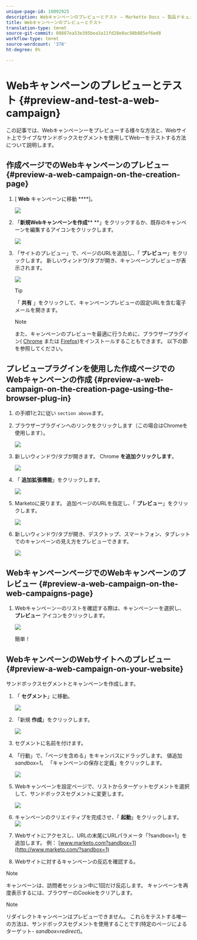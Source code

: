 ```yaml
---
unique-page-id: 10092925
description: Webキャンペーンのプレビューとテスト — Marketto Docs — 製品ドキュメント
title: Webキャンペーンのプレビューとテスト
translation-type: tm+mt
source-git-commit: 00887ea53e395bea3a11fd28e0ac98b085ef6ed8
workflow-type: tm+mt
source-wordcount: '378'
ht-degree: 0%

---
```



# Webキャンペーンのプレビューとテスト {#preview-and-test-a-web-campaign}

この記事では、Webキャンペーンーをプレビューする様々な方法と、Webサイト上でライブなサンドボックスセグメントを使用してWebーをテストする方法について説明します。

## 作成ページでのWebキャンペーンのプレビュー {#preview-a-web-campaign-on-the-creation-page}

1. [ **Web** キャンペーンに移動 ****]。

   ![](assets/image2016-8-18-15-3a59-3a35.png)

1. 「**新規Webキャンペーンを作成**** **」をクリックするか、既存のキャンペーンを編集するアイコンをクリックします。

   ![](assets/create-new-or-edit-web-campaign.png)

1. 「サイトのプレビュー」で、ページのURLを追加し、「 **プレビュー**」をクリックします。 新しいウィンドウ/タブが開き、キャンペーンプレビューが表示されます。

   ![](assets/three-1.png)

   >[!TIP]
   >
   >「 **共有** 」をクリックして、キャンペーンプレビューの固定URLを含む電子メールを開きます。

   >[!NOTE]
   >
   >また、キャンペーンのプレビューを最適に行うために、ブラウザープラグイン( [Chrome](https://chrome.google.com/webstore/detail/marketo-web-personalizati/ldiddonjplchallbngbccbfdfeldohkj) または [Firefox](http://docs.marketo.com/display/docs/assets/mwp-0.0.0.8.xpi))をインストールすることもできます。 以下の節を参照してください。

## プレビュープラグインを使用した作成ページでのWebキャンペーンの作成 {#preview-a-web-campaign-on-the-creation-page-using-the-browser-plug-in}

1. の手順1と2に従い `section above`ます。
1. ブラウザープラグインへのリンクをクリックします（この場合はChromeを使用します）。

   ![](assets/4-1.png)

1. 新しいウィンドウ/タブが開きます。 Chrome **を追加クリックします**。

   ![](assets/five.png)

1. 「 **追加拡張機能**」をクリックします。

   ![](assets/six.png)

1. Marketoに戻ります。 追加ページのURLを指定し、「 **プレビュー**」をクリックします。

   ![](assets/seven.png)

1. 新しいウィンドウ/タブが開き、デスクトップ、スマートフォン、タブレットでのキャンペーンの見え方をプレビューできます。

   ![](assets/campaign-preview.png)

## WebキャンペーンページでのWebキャンペーンのプレビュー {#preview-a-web-campaign-on-the-web-campaigns-page}

1. Webキャンペーンーのリストを確認する際は、キャンペーンーを選択し、 **プレビュー** アイコンをクリックします。

   ![](assets/web-campaigns-1-preview-hand.png)

   簡単！

## WebキャンペーンのWebサイトへのプレビュー {#preview-a-web-campaign-on-your-website}

サンドボックスセグメントとキャンペーンを作成します。

1. 「 **セグメント**」に移動。

   ![](assets/new-dropdown-segments-hand.jpg)

1. 「新規 **作成**」をクリックします。

   ![](assets/image2015-9-10-10-3a42-3a39.png)

1. セグメントに名前を付けます。
1. 「行動」で、「ページを含める」をキャンバスにドラッグします。 値追加*sandbox=1*。 「キャンペーンの保存と定義」をクリックします。

   ![](assets/segment.png)

1. Webキャンペーンを設定ページで、リストからターゲットセグメントを選択して、サンドボックスセグメントに変更します。

   ![](assets/set-web-campaign-target-segment.jpg)

1. キャンペーンのクリエイティブを完成させ、「 **起動**」をクリックします。\
   ![](assets/click-launch.jpg)

1. Webサイトにアクセスし、URLの末尾にURLパラメータ「?sandbox=1」を追加します。 例： [www.marketo.com?sandbox=1](http://www.marketo.com/?sandbox=1)
1. Webサイトに対するキャンペーンの反応を確認する。

>[!NOTE]
>
>キャンペーンは、訪問者セッション中に1回だけ反応します。 キャンペーンを再度表示するには、ブラウザーのCookieをクリアします。

>[!NOTE]
>
>リダイレクトキャンペーンはプレビューできません。 これらをテストする唯一の方法は、サンドボックスセグメントを使用することです(特定のページによるターゲット- *sandbox=redirect*)。

